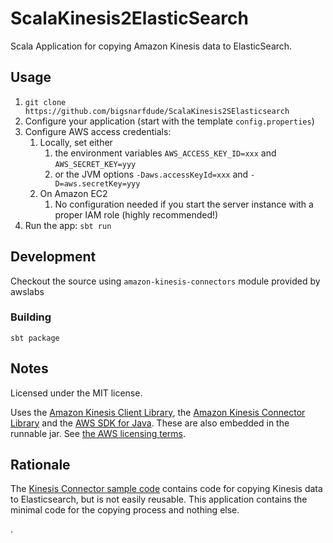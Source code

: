 ScalaKinesis2ElasticSearch
==========================

Scala Application for copying Amazon Kinesis data to ElasticSearch.

## Usage

1. `git clone https://github.com/bigsnarfdude/ScalaKinesis2SElasticsearch`
2. Configure your application (start with the template `config.properties`)
3. Configure AWS access credentials:
    1. Locally, set either
        1. the environment variables `AWS_ACCESS_KEY_ID=xxx` and `AWS_SECRET_KEY=yyy`
        2. or the JVM options `-Daws.accessKeyId=xxx` and `-D=aws.secretKey=yyy`
    2. On Amazon EC2
        1. No configuration needed if you start the server instance with a proper IAM role (highly recommended!)
4. Run the app: `sbt run`

## Development

Checkout the source using `amazon-kinesis-connectors` module provided by awslabs 


### Building

`sbt package`

## Notes

Licensed under the MIT license.

Uses the [Amazon Kinesis Client Library](https://github.com/awslabs/amazon-kinesis-client),
the [Amazon Kinesis Connector Library](https://github.com/awslabs/amazon-kinesis-connectors)
and the [AWS SDK for Java](https://github.com/aws/aws-sdk-java). These are also embedded in
the runnable jar. See [the AWS licensing terms](AMAZON_SOFTWARE_LICENSE.txt).

## Rationale

The [Kinesis Connector sample code](https://github.com/awslabs/amazon-kinesis-connectors/tree/master/src/main/samples)
contains code for copying Kinesis data to Elasticsearch, but is not easily reusable. This application
contains the minimal code for the copying process and nothing else.

.
